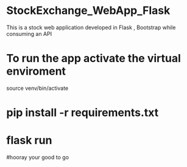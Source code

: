 # StockExchange_WebApp_Flask
This is a stock web application developed in Flask , Bootstrap while consuming an API 

# To run the app activate the virtual enviroment
source venv/bin/activate

# pip install -r requirements.txt

# flask run 

#hooray your good to go 

